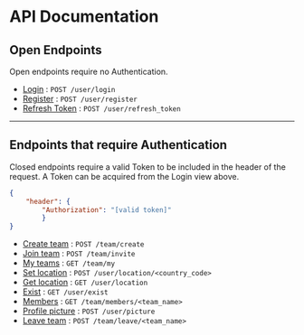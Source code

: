 # API Documentation

## Open Endpoints

Open endpoints require no Authentication.

* [Login](doc/login.md) : `POST /user/login`
* [Register](doc/register.md) : `POST /user/register`
* [Refresh Token](doc/refresh_token.md) : `POST /user/refresh_token`

---
## Endpoints that require Authentication

Closed endpoints require a valid Token to be included in the header of the
request. A Token can be acquired from the Login view above.

```json
{
    "header": {
        "Authorization": "[valid token]"
        }
}
```

* [Create team](doc/create_team.md) : `POST /team/create`
* [Join team](doc/invite_team.md) : `POST /team/invite`
* [My teams](doc/my_teams.md) : `GET /team/my`
* [Set location](doc/set_location.md) : `POST /user/location/<country_code>`
* [Get location](doc/get_location.md) : `GET /user/location`
* [Exist](doc/exist.md) : `GET /user/exist`
* [Members](doc/members.md) : `GET /team/members/<team_name>`
* [Profile picture](doc/picture.md) : `POST /user/picture`
* [Leave team](doc/leave.md) : `POST /team/leave/<team_name>`



